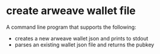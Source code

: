 # create arweave wallet file

A command line program that supports the following:
- creates a new arweave wallet json and prints to stdout
- parses an existing wallet json file and returns the pubkey
